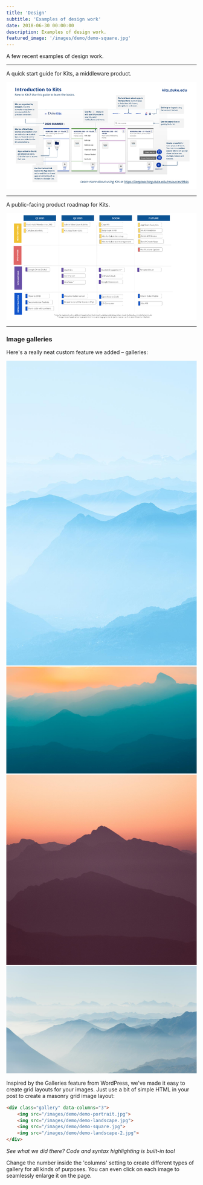 ```yaml
---
title: 'Design'
subtitle: 'Examples of design work'
date: 2018-06-30 00:00:00
description: Examples of design work.
featured_image: '/images/demo/demo-square.jpg'
---
```



A few recent examples of design work.

---

A quick start guide for Kits, a middleware product.

![](/images/design/kits_quick_start.png)

---

A public-facing product roadmap for Kits.

![](/images/design/kits_roadmap_fy21.png)


---

### Image galleries

Here's a really neat custom feature we added – galleries:

<div class="gallery" data-columns="3">
	<img src="/images/demo/demo-portrait.jpg">
	<img src="/images/demo/demo-landscape.jpg">
	<img src="/images/demo/demo-square.jpg">
	<img src="/images/demo/demo-landscape-2.jpg">
</div>

Inspired by the Galleries feature from WordPress, we've made it easy to create grid layouts for your images. Just use a bit of simple HTML in your post to create a masonry grid image layout:

```html
<div class="gallery" data-columns="3">
    <img src="/images/demo/demo-portrait.jpg">
    <img src="/images/demo/demo-landscape.jpg">
    <img src="/images/demo/demo-square.jpg">
    <img src="/images/demo/demo-landscape-2.jpg">
</div>
```

*See what we did there? Code and syntax highlighting is built-in too!*

Change the number inside the 'columns' setting to create different types of gallery for all kinds of purposes. You can even click on each image to seamlessly enlarge it on the page.
